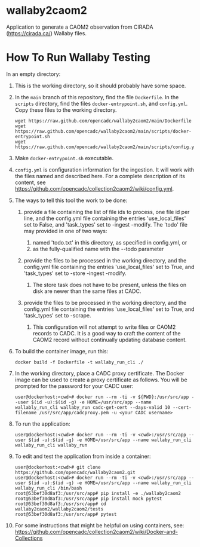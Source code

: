 # wallaby2caom2
Application to generate a CAOM2 observation from CIRADA (https://cirada.ca/) Wallaby files.

# How To Run Wallaby Testing

In an empty directory:

1. This is the working directory, so it should probably have some space.

1. In the `main` branch of this repository, find the file `Dockerfile`. In the
`scripts` directory, find the files 
`docker-entrypoint.sh`, and `config.yml`. Copy these files to the working directory.

   ```
   wget https://raw.github.com/opencadc/wallaby2caom2/main/Dockerfile
   wget https://raw.github.com/opencadc/wallaby2caom2/main/scripts/docker-entrypoint.sh
   wget https://raw.github.com/opencadc/wallaby2caom2/main/scripts/config.yml
   ```

1. Make `docker-entrypoint.sh` executable.

1. `config.yml` is configuration information for the ingestion. It will work with
the files named and described here. For a complete description of its
content, see
https://github.com/opencadc/collection2caom2/wiki/config.yml.

1. The ways to tell this tool the work to be done:

   1. provide a file containing the list of file ids to process, one file id
   per line, and the config.yml file containing the entries 'use_local_files'
   set to False, and 'task_types' set to -ingest -modify. The 'todo'
   file may provided in one of two ways:
      1. named 'todo.txt' in this directory, as specified in config.yml, or
      1. as the fully-qualified name with the --todo parameter

   1. provide the files to be processed in the working directory, and the
   config.yml file containing the entries 'use_local_files' set to True,
   and 'task_types' set to -store -ingest -modify.
      1. The store task does not have to be present, unless the files on disk
      are newer than the same files at CADC.

   1. provide the files to be processed in the working directory, and the
   config.yml file containing the entries 'use_local_files' set to True,
   and 'task_types' set to -scrape.
      1. This configuration will not attempt to write files or CAOM2 records
      to CADC. It is a good way to craft the content of the CAOM2 record without
      continually updating database content.

1. To build the container image, run this:

   ```
   docker build -f Dockerfile -t wallaby_run_cli ./
   ```

1. In the working directory, place a CADC proxy certificate. The Docker image can be used to create a
proxy certificate as follows. You will be prompted for the password for your CADC user:

   ```
   user@dockerhost:<cwd># docker run --rm -ti -v ${PWD}:/usr/src/app --user $(id -u):$(id -g) -e HOME=/usr/src/app --name wallably_run_cli wallaby_run cadc-get-cert --days-valid 10 --cert-filename /usr/src/app/cadcproxy.pem -u <your CADC username>
   ```

1. To run the application:

   ```
   user@dockerhost:<cwd># docker run --rm -ti -v <cwd>:/usr/src/app --user $(id -u):$(id -g) -e HOME=/usr/src/app --name wallaby_run_cli wallaby_run_cli wallaby_run
   ```

1. To edit and test the application from inside a container:

   ```
   user@dockerhost:<cwd># git clone https://github.com/opencadc/wallaby2caom2.git 
   user@dockerhost:<cwd># docker run --rm -ti -v <cwd>:/usr/src/app --user $(id -u):$(id -g) -e HOME=/usr/src/app --name wallaby_run_cli wallaby_run_cli /bin/bash
   root@53bef30d8af3:/usr/src/app# pip install -e ./wallaby2caom2
   root@53bef30d8af3:/usr/src/app# pip install mock pytest 
   root@53bef30d8af3:/usr/src/app# cd wallaby2caom2/wallaby2caom2/tests
   root@53bef30d8af3:/usr/src/app# pytest
   ```

1. For some instructions that might be helpful on using containers, see:
https://github.com/opencadc/collection2caom2/wiki/Docker-and-Collections

